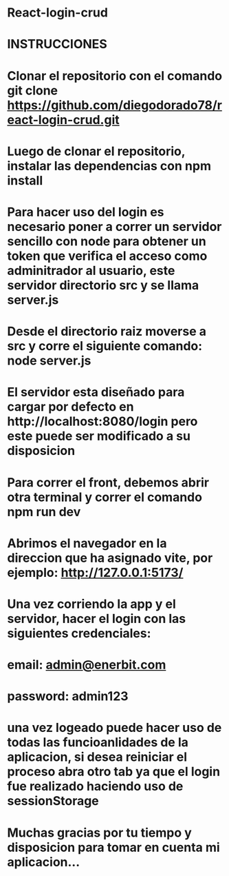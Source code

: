 # React-login-crud

# INSTRUCCIONES
# Clonar el repositorio con el comando git clone https://github.com/diegodorado78/react-login-crud.git
# Luego de clonar el repositorio, instalar las dependencias con npm install
# Para hacer uso del login es necesario poner a correr un servidor sencillo con node para obtener un token que verifica el acceso como adminitrador al usuario, este servidor directorio src y se llama server.js
#  Desde el directorio raiz moverse a src y corre el siguiente comando: node server.js
# El servidor esta diseñado para cargar por defecto en http://localhost:8080/login pero este puede ser modificado a su disposicion

# Para correr el front, debemos abrir otra terminal y correr el comando npm run dev
# Abrimos el navegador en la direccion que ha asignado vite, por ejemplo: http://127.0.0.1:5173/
# Una vez corriendo la app y el servidor, hacer el login con las siguientes credenciales:
# email: admin@enerbit.com
# password: admin123
# una vez logeado puede hacer uso de todas las funcioanlidades de la aplicacion, si desea reiniciar el proceso abra otro tab ya que el login fue realizado haciendo uso de sessionStorage
# Muchas gracias por tu tiempo y disposicion para tomar en cuenta mi aplicacion...
